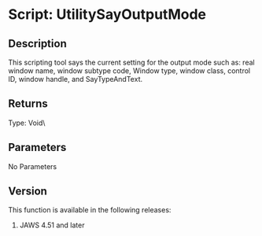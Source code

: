 # Script: UtilitySayOutputMode

## Description

This scripting tool says the current setting for the output mode such
as: real window name, window subtype code, Window type, window class,
control ID, window handle, and SayTypeAndText.

## Returns

Type: Void\

## Parameters

No Parameters

## Version

This function is available in the following releases:

1.  JAWS 4.51 and later
